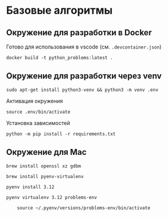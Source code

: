 # Базовые алгоритмы

## Окружение для разработки в Docker

Готово для использования в vscode (см. `.devcontainer.json`)

```
docker build -t python_problems:latest .
```


## Окружение для разработки через venv

```shell
sudo apt-get install python3-venv && python3 -m venv .env
```

Активация окружения
```shell
source .env/bin/activate
```

Установка зависимостей
```shell
python -m pip install -r requirements.txt
```

## Окружение для Mac

```shell
brew install openssl xz gdbm
```

```shell
brew install pyenv-virtualenv
```

```shell
pyenv install 3.12
```

```shell
pyenv virtualenv 3.12 problems-env
```


```shell
    source ~/.pyenv/versions/problems-env/bin/activate
```


